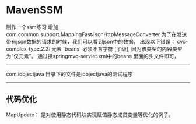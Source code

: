 # MavenSSM
制作一个ssm练习
增加com.common.support.MappingFastJsonHttpMessageConverter 为了在发送带有json数据的请求的时候，我们可以看到json中的数据，
出现以下错误： cvc-complex-type.2.3: 元素 'beans' 必须不含字符 [子级], 因为该类型的内容类型为“仅元素”。  通过换springmvc-servlet.xml中的beans 里面的头文件即可，

-------------------------------------------------------------------------------------------------
com.iobjectjava 目录下的文件是iobjectjava的测试程序

-------------------------------------------------------------------------------------------------

## 代码优化
MapUpdate： 是对使用静态代码块实现赋值静态成员变量等优化的例子。